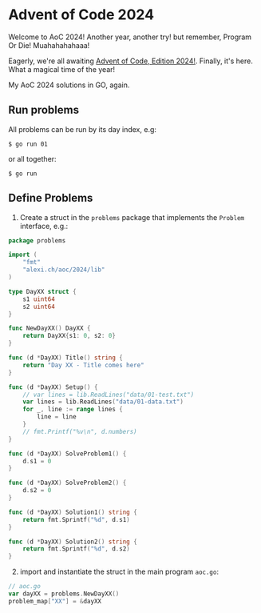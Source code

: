 # Advent of Code 2024

Welcome to AoC 2024! Another year, another try! but remember, Program Or Die! Muahahahahaaa!

Eagerly, we're all awaiting [Advent of Code, Edition 2024!](https://adventofcode.com/2024/). Finally, it's here.
What a magical time of the year!

My AoC 2024 solutions in GO, again.

## Run problems

All problems can be run by its day index, e.g:

```
$ go run 01
```

or all together:

```
$ go run
```

## Define Problems

1) Create a struct in the `problems` package that implements the `Problem` interface, e.g.:

```go
package problems

import (
	"fmt"
	"alexi.ch/aoc/2024/lib"
)

type DayXX struct {
	s1 uint64
	s2 uint64
}

func NewDayXX() DayXX {
	return DayXX{s1: 0, s2: 0}
}

func (d *DayXX) Title() string {
	return "Day XX - Title comes here"
}

func (d *DayXX) Setup() {
	// var lines = lib.ReadLines("data/01-test.txt")
	var lines = lib.ReadLines("data/01-data.txt")
	for _, line := range lines {
		line = line
	}
	// fmt.Printf("%v\n", d.numbers)
}

func (d *DayXX) SolveProblem1() {
	d.s1 = 0
}

func (d *DayXX) SolveProblem2() {
	d.s2 = 0
}

func (d *DayXX) Solution1() string {
	return fmt.Sprintf("%d", d.s1)
}

func (d *DayXX) Solution2() string {
	return fmt.Sprintf("%d", d.s2)
}
```

2) import and instantiate the struct in the main program `aoc.go`:

```go
// aoc.go
var dayXX = problems.NewDayXX()
problem_map["XX"] = &dayXX
```

